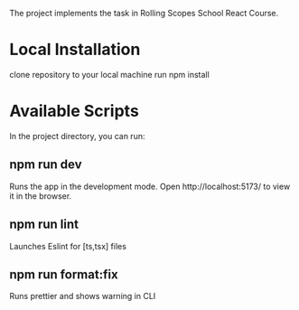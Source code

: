 The project implements the task in Rolling Scopes School React Course.

# Local Installation

clone repository to your local machine
run npm install

# Available Scripts

In the project directory, you can run:

## npm run dev

Runs the app in the development mode.
Open http://localhost:5173/ to view it in the browser.

## npm run lint

Launches Eslint for [ts,tsx] files

## npm run format:fix

Runs prettier and shows warning in CLI
